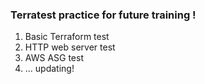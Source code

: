 ### Terratest practice for future training !

1. Basic Terraform test
1. HTTP web server test
1. AWS ASG test
1. ... updating!
